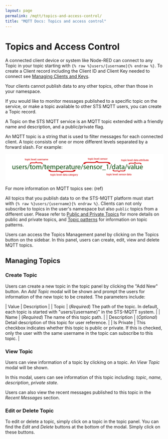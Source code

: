 ```yaml
---
layout: page
permalink: /mqtt/topics-and-access-control/
title: "MQTT Docs: Topics and access control"
---
```


# Topics and Access Control

A connected client device or system like Node-RED can connect to any Topic in your topic starting with `{% raw %}users/{username}{% endraw %}`.  To create a Client record including the Client ID and Client Key needed to connect see [Managing Clients and Keys](/mqtt/managing-clients-and-keys/).

Your clients cannot publish data to any other topics, other than those in your namespace.

If you would like to monitor messages published to a specific topic on the service, or make a topic available to other STS MQTT users, you can create a Topic record.

A Topic on the STS MQTT service is an MQTT topic extended with a friendly name and description, and a public/private flag.


An MQTT topic is a string that is used to filter messages for each connected client.  A topic consists of one or more different levels separated by a forward slash.  For example:

![MQTT topics](/assets/images/mqtt_client_topics.png)

For more information on MQTT topics see: (ref)

All topics that you publish data to on the STS-MQTT platform must start with <code>{% raw %}users/{username}{% endraw %}</code>. Clients can not only subscribe to topics in the user's namespace but also `public` topics from a different user.  Please refer to [Public and Private Topics](/mqtt/public-private-topics/) for more details on public and private topics, and [Topic patterns](/mqtt/topic-patterns/) for information on topic patterns. 

Users can access the Topics Management panel by clicking on the Topics button on the sidebar. In this panel, users can create, edit, view and delete MQTT topics.

## Managing Topics

### Create Topic

Users can create a new topic in the topic panel by clicking the "Add New" button. An *Add Topic* modal will be shown and prompt the users for information of the new topic to be created. The parameters include:

| Value | Description |
| Topic | (_Required_) The path of the topic. In default, each topic is started with "users/{username}" in the STS-MQTT system. |
| Name | (_Required_) The name of this topic path. |
| Description | (_Optional_) Detail description of this topic for user reference. |
| Is Private | This checkbox indicates whether this topic is public or private. If this is checked, only the user with the same username in the topic can subscribe to this topic. |

### View Topic

Users can view information of a topic by clicking on a topic. An *View Topic* modal will be shown.

In this modal, users can see information of this topic including: _topic_, _name_, _description_, _private state_.

Users can also view the recent messages published to this topic in the _Recent Messages_ section.

### Edit or Delete Topic

To edit or delete a topic, simply click on a topic in the topic panel. You can find the *Edit* and *Delete* buttons at the bottom of the modal. Simply click on these buttons.


